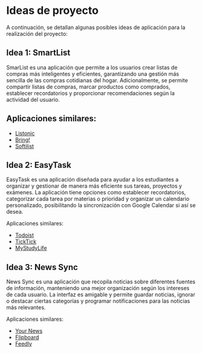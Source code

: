 # **Ideas de proyecto**
A continuación, se detallan algunas posibles ideas de aplicación para la realización del proyecto:

## **Idea 1: SmartList**

SmarList es una aplicación que permite a los usuarios crear listas de compras más inteligentes y eficientes, garantizando una gestión más sencilla de las compras cotidianas del hogar. Adicionalmente, se permite compartir listas de compras, marcar productos como comprados, establecer recordatorios y proporcionar recomendaciones según la actividad del usuario.

## **Aplicaciones similares:**

+ [Listonic](https://play.google.com/store/apps/details?id=com.l&hl=es_CO)
+ [Bring!](https://play.google.com/store/apps/details?id=ch.publisheria.bring&hl=es_CO)
+ [Softilist](https://play.google.com/store/apps/details?id=br.com.ridsoftware.shoppinglist&hl=es_CO) 

## **Idea 2: EasyTask**

EasyTask es una aplicación diseñada para ayudar a los estudiantes a organizar y gestionar de manera más eficiente sus tareas, proyectos y exámenes. La aplicación tiene opciones como establecer recordatorios, categorizar cada tarea por materias o prioridad y organizar un calendario personalizado, posibilitando la sincronización con Google Calendar si así se desea.

Aplicaciones similares:

+ [Todoist](https://play.google.com/store/apps/details?id=com.todoist&hl=es_CO)
+ [TickTick](https://play.google.com/store/apps/details?id=com.ticktick.task&hl=es_CO)
+ [MyStudyLife](https://play.google.com/store/apps/details?id=com.virblue.mystudylife&hl=es_CO)

## **Idea 3: News Sync**

News Sync es una aplicación que recopila noticias sobre diferentes fuentes de información, manteniendo una mejor organización según los intereses de cada usuario. La interfaz es amigable y permite guardar noticias, ignorar o destacar ciertas categorías y programar notificaciones para las noticias más relevantes.

Aplicaciones similares:

+ [Your News](https://play.google.com/store/apps/details?id=com.your_news&hl=es_CO)
+ [Flipboard](https://play.google.com/store/apps/details?id=flipboard.app&hl=es_CO)
+ [Feedly](https://play.google.com/store/apps/details?id=com.devhd.feedly&hl=es_CO)
